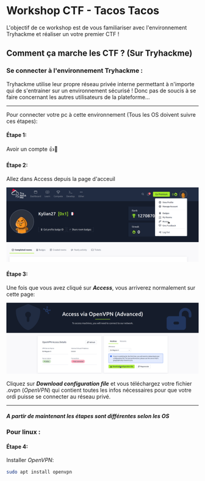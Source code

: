 # Workshop CTF - Tacos Tacos

L'objectif de ce workshop est de vous familiariser avec l'environnement Tryhackme et réaliser un votre premier CTF !

## Comment ça marche les CTF ? (Sur Tryhackme)

### Se connecter à l'environnement Tryhackme :

Tryhackme utilise leur propre réseau privée interne permettant à n'importe qui de s'entrainer sur un environnement sécurisé !
Donc pas de soucis à se faire concernant les autres utilisateurs de la plateforme...

----

Pour connecter votre pc à cette environnement (Tous les OS doivent suivre ces étapes):

#### Étape 1:

Avoir un compte 👍​🗿

#### Étape 2:

Allez dans Access depuis la page d'acceuil

![goto](/assets/gotoacces.png)

#### Étape 3:

Une fois que vous avez cliqué sur ***Access***, vous arriverez normalement sur cette page:

![access](/assets/access.png)

Cliquez sur ***Download configuration file*** et vous téléchargez votre fichier .ovpn (*OpenVPN*) qui contient toutes les infos nécessaires pour que votre ordi puisse se connecter au réseau privé.

----

#### ***A partir de maintenant les étapes sont différentes selon les OS***

### **Pour linux :**

#### Étape 4:

Installer *OpenVPN*:

```sh
sudo apt install openvpn
```